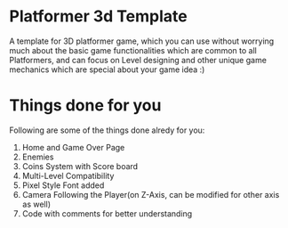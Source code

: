 # Platformer 3d Template
A template for 3D platformer game, which you can use without worrying much about the basic game functionalities which are common to all Platformers, and can focus on Level designing and other unique game mechanics which are special about your game idea :)

# Things done for you
Following are some of the things done alredy for you:
1. Home and Game Over Page
2. Enemies  
3. Coins System with Score board
4. Multi-Level Compatibility
5. Pixel Style Font added
6. Camera Following the Player(on Z-Axis, can be modified for other axis as well)
7. Code with comments for better understanding 
